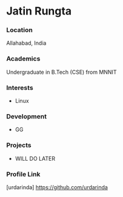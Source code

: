 # Jatin Rungta

### Location

Allahabad, India

### Academics

Undergraduate in B.Tech (CSE) from MNNIT

### Interests

- Linux

### Development

- GG

### Projects

- WILL DO LATER

### Profile Link

[urdarinda] https://github.com/urdarinda
